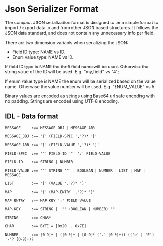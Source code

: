 Json Serializer Format
======================

The compact JSON serialization format is designed to be a simple format to
import / export data to and from other JSON based structures. It follows the
JSON data standard, and does not contain any unnecessary info per field.

There are two dimension variants when serializing the JSON:

- Field ID type:   NAME vs ID.
- Enum value type: NAME vs ID.

If field ID type is NAME the thrift field name will be used. Otherwise the
string value of the ID will be used. E.g. "my_field" vs "4";

If enum value type is NAME the enum will be serialized based on the value name.
Otherwise the value number will be used. E.g. "ENUM_VALUE" vs 5.

Binary values are encoded as strings using Base64 url safe encoding with no
padding. Strings are encoded using UTF-8 encoding.

## IDL - Data format

```
MESSAGE     :== MESSAGE_OBJ | MESSAGE_ARR

MESSAGE_OBJ :== '{' (FIELD-SPEC ','?)* '}'

MESSAGE_ARR :== '[' (FIELD-VALUE ','?)* ']'

FIELD-SPEC  :== '"' FIELD-ID '"' ':' FIELD-VALUE

FIELD-ID    :== STRING | NUMBER

FIELD-VALUE :== '"' STRING '"' | BOOLEAN | NUMBER | LIST | MAP | MESSAGE

LIST        :== '[' (VALUE ','?)* ']'

MAP         :== '{' (MAP-ENTRY ','?)* '}'

MAP-ENTRY   :== MAP-KEY ':' FIELD-VALUE

MAP-KEY     :== STRING | '"' (BOOLEAN | NUMBER) '"'

STRING      :== CHAR*

CHAR        :== BYTE = [0x20 .. 0x7E]

NUMBER      :== [0-9]+ | ([0-9]+ | [0-9]* ('.' [0-9]+)) (('e' | 'E') '-'? [0-9]+)?
```
